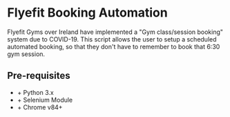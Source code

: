 # Flyefit Booking Automation

Flyefit Gyms over Ireland have implemented a "Gym class/session booking" system due to COVID-19. 
This script allows the user to setup a scheduled automated booking, so that they don't have to remember to book that 6:30 gym session.

## Pre-requisites
<ul>
<li>+ Python 3.x</li>
<li>+ Selenium Module</li>
<li>+ Chrome v84+</li>
</ul>

